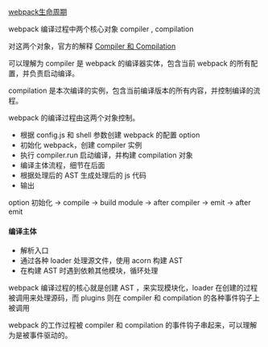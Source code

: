 <a href="https://longgererer.github.io/2020/04/10/Webpack%E7%94%9F%E5%91%BD%E5%91%A8%E6%9C%9F/#webpack-config-js-%E5%92%8C-shell-%E8%A7%A3%E6%9E%90">webpack生命周期</a>

webpack 编译过程中两个核心对象 compiler , compilation

对这两个对象，官方的解释 <a href="https://www.webpackjs.com/contribute/writing-a-plugin/">Compiler 和 Compilation</a>

可以理解为 compiler 是 webpack 的编译器实体，包含当前 webpack 的所有配置，并负责启动编译。

compilation 是本次编译的实例，包含当前编译版本的所有内容，并控制编译的流程。

webpack 的编译过程由这两个对象控制。

 - 根据 config.js 和 shell 参数创建 webpack 的配置 option
 - 初始化 webpack，创建 compiler 实例
 - 执行 compiler.run 启动编译，并构建 compilation 对象
 - 编译主体流程，细节在后面
 - 根据处理后的 AST 生成处理后的 js 代码
 - 输出

option 初始化 -> compile -> build module -> after compiler -> emit -> after emit

#### 编译主体

 - 解析入口
 - 通过各种 loader 处理源文件，使用 acorn 构建 AST 
 - 在构建 AST 时遇到依赖其他模块，循环处理

webpack 编译过程的核心就是创建 AST ，来实现模块化，loader 在创建的过程被调用来处理源码，而 plugins 则在 compiler 和 compilation 的各种事件钩子上被调用

webpack 的工作过程被 compiler 和 compilation 的事件钩子串起来，可以理解为是被事件驱动的。
